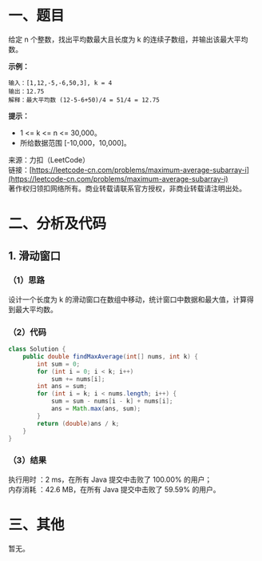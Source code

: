 # 一、题目
给定 n 个整数，找出平均数最大且长度为 k 的连续子数组，并输出该最大平均数。     
     
**示例：**    
```
输入：[1,12,-5,-6,50,3], k = 4
输出：12.75
解释：最大平均数 (12-5-6+50)/4 = 51/4 = 12.75
```
**提示：**     
- 1 <= k <= n <= 30,000。
- 所给数据范围 [-10,000，10,000]。
     
来源：力扣（LeetCode）    
链接：[https://leetcode-cn.com/problems/maximum-average-subarray-i](https://leetcode-cn.com/problems/maximum-average-subarray-i)     
著作权归领扣网络所有。商业转载请联系官方授权，非商业转载请注明出处。     
# 二、分析及代码    
## 1. 滑动窗口
### （1）思路
设计一个长度为 k 的滑动窗口在数组中移动，统计窗口中数据和最大值，计算得到最大平均数。     
### （2）代码
```java
class Solution {
    public double findMaxAverage(int[] nums, int k) {
        int sum = 0;
        for (int i = 0; i < k; i++)
            sum += nums[i];
        int ans = sum;
        for (int i = k; i < nums.length; i++) {
            sum = sum - nums[i - k] + nums[i];
            ans = Math.max(ans, sum);
        }
        return (double)ans / k;
    }
}
```
### （3）结果
执行用时 ：2 ms，在所有 Java 提交中击败了 100.00% 的用户；    
内存消耗 ：42.6 MB，在所有 Java 提交中击败了 59.59% 的用户。      
# 三、其他
暂无。  
